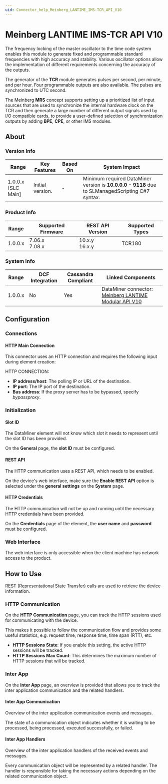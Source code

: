 ```yaml
---
uid: Connector_help_Meinberg_LANTIME_IMS-TCR_API_V10
---
```


# Meinberg LANTIME IMS-TCR API V10

The frequency locking of the master oscillator to the time code system enables this module to generate fixed and programmable standard frequencies with high accuracy and stability. Various oscillator options allow the implementation of different requirements concerning the accuracy of the outputs.

The generator of the **TCR** module generates pulses per second, per minute, and per hour. Four programmable outputs are also available. The pulses are synchronized to UTC second.

The Meinberg **MRS** concept supports setting up a prioritized list of input sources that are used to synchronize the internal hardware clock on the TCR and then generate a large number of different output signals used by I/O compatible cards, to provide a user-defined selection of synchronization outputs by adding **BPE**, **CPE**, or other IMS modules.

## About

### Version Info

| Range | Key Features | Based On | System Impact |
|--|--|--|--|
| 1.0.0.x [SLC Main] | Initial version. | - | Minimum required DataMiner version is **10.0.0.0 - 9118** due to SLManagedScripting C#7 syntax. |

### Product Info

| Range   | Supported Firmware | REST API Version | Supported Types |
|---------|--------------------|------------------|-----------------|
| 1.0.0.x | 7.06.x<br>7.08.x   | 10.x.y<br>16.x.y | TCR180          |

### System Info

| Range | DCF Integration | Cassandra Compliant | Linked Components |
|--|--|--|--|
| 1.0.0.x | No | Yes | DataMiner connector: [Meinberg LANTIME Modular API V10](xref:Connector_help_Meinberg_LANTIME_Modular_API_V10) |

## Configuration

### Connections

#### HTTP Main Connection

This connector uses an HTTP connection and requires the following input during element creation:

HTTP CONNECTION:

- **IP address/host**: The polling IP or URL of the destination.
- **IP port**: The IP port of the destination.
- **Bus address**: If the proxy server has to be bypassed, specify *bypassproxy*.

### Initialization

#### Slot ID

The DataMiner element will not know which slot it needs to represent until the slot ID has been provided.

On the **General** page, the **slot ID** must be configured.

#### REST API

The HTTP communication uses a REST API, which needs to be enabled.

On the device's web interface, make sure the **Enable REST API** option is selected under the **general settings** on the **System** page.

#### HTTP Credentials

The HTTP communication will not be up and running until the necessary HTTP credentials have been provided.

On the **Credentials** page of the element, the **user name** and **password** must be configured.

### Web Interface

The web interface is only accessible when the client machine has network access to the product.

## How to Use

REST (Representational State Transfer) calls are used to retrieve the device information.

### HTTP Communication

On the **HTTP Communication** page, you can track the HTTP sessions used for communicating with the device.

This makes it possible to follow the communication flow and provides some useful statistics, e.g. request time, response time, time span (RTT), etc.

- **HTTP Sessions State**: If you enable this setting, the active HTTP sessions will be tracked.
- **HTTP Sessions Max Count**: This determines the maximum number of HTTP sessions that will be tracked.

### Inter App

On the **Inter App** page, an overview is provided that allows you to track the inter application communication and the related handlers.

#### Inter App Communication

Overview of the inter application communication events and messages.

The state of a communication object indicates whether it is waiting to be processed, being processed, executed successfully, or failed.

#### Inter App Handlers

Overview of the inter application handlers of the received events and messages.

Every communication object will be represented by a related handler. The handler is responsible for taking the necessary actions depending on the related communication object.
